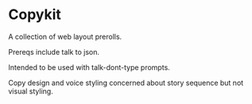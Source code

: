 # Copykit

A collection of web layout prerolls.

Prereqs include talk to json.

Intended to be used with talk-dont-type prompts.

Copy design and voice styling concerned about story sequence but not visual styling.
